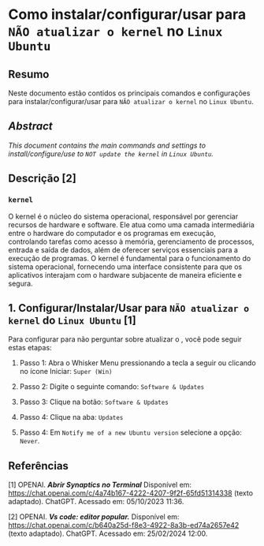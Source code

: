 # Como instalar/configurar/usar para `NÃO atualizar o kernel` no `Linux Ubuntu`

## Resumo

Neste documento estão contidos os principais comandos e configurações para instalar/configurar/usar para `NÃO atualizar o kernel` no `Linux Ubuntu`.

## _Abstract_

_This document contains the main commands and settings to install/configure/use to `NOT update the kernel` in `Linux Ubuntu`._

## Descrição [2]

### `kernel`

O kernel é o núcleo do sistema operacional, responsável por gerenciar recursos de hardware e software. Ele atua como uma camada intermediária entre o hardware do computador e os programas em execução, controlando tarefas como acesso à memória, gerenciamento de processos, entrada e saída de dados, além de oferecer serviços essenciais para a execução de programas. O kernel é fundamental para o funcionamento do sistema operacional, fornecendo uma interface consistente para que os aplicativos interajam com o hardware subjacente de maneira eficiente e segura.

## 1. Configurar/Instalar/Usar para `NÃO atualizar o kernel` do `Linux Ubuntu` [1]

Para configurar para não perguntar sobre atualizar o , você pode seguir estas etapas:

1. Passo 1: Abra o Whisker Menu pressionando a tecla a seguir ou clicando no ícone Iniciar: `Super (Win)`

2. Passo 2: Digite o seguinte comando: `Software & Updates`

3. Passo 3: Clique na botão: `Software & Updates`

4. Passo 4: Clique na aba: `Updates`

4. Passo 4: Em `Notify me of a new Ubuntu version` selecione a opção: `Never`.

## Referências

[1] OPENAI. ***Abrir Synaptics no Terminal*** Disponível em: <https://chat.openai.com/c/4a74b167-4222-4207-9f2f-65fd51314338> (texto adaptado). ChatGPT. Acessado em: 05/10/2023 11:36.

[2] OPENAI. ***Vs code: editor popular.*** Disponível em: <https://chat.openai.com/c/b640a25d-f8e3-4922-8a3b-ed74a2657e42> (texto adaptado). ChatGPT. Acessado em: 25/02/2024 12:00.

